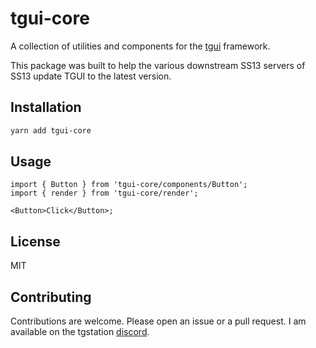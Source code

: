 # tgui-core

A collection of utilities and components for the [tgui](https://github.com/tgstation/tgstation) framework.

This package was built to help the various downstream SS13 servers of SS13 update TGUI to the latest version.

## Installation

```sh
yarn add tgui-core
```

## Usage

```tsx
import { Button } from 'tgui-core/components/Button';
import { render } from 'tgui-core/render';

<Button>Click</Button>;
```

## License

MIT

## Contributing

Contributions are welcome. Please open an issue or a pull request. I am available on the tgstation [discord](https://discord.com/invite/EUvpBtU78X).

